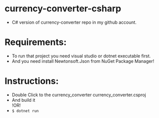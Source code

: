 # currency-converter-csharp
- C# version of currency-converter repo in my github account.
# Requirements:
  * To run that project you need visual studio or dotnet executable first.<br>
  * And you need install Newtonsoft.Json from NuGet Package Manager!
 
# Instructions:
  - Double Click to the currency_converter currency_converter.csproj
  - And build it<br>
  !OR!<br>
  - ```$ dotnet run```
